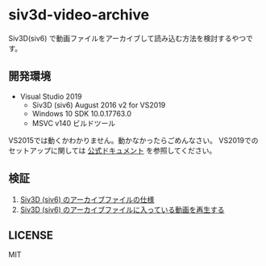 # siv3d-video-archive
Siv3D(siv6) で動画ファイルをアーカイブして読み込む方法を検討するやつです。

## 開発環境

- Visual Studio 2019
    - Siv3D (siv6) August 2016 v2 for VS2019
    - Windows 10 SDK 10.0.17763.0
    - MSVC v140 ビルドツール

VS2015では動くかわかりません。動かなかったらごめんなさい。
VS2019でのセットアップに関しては [公式ドキュメント](https://github.com/Siv3D/Reference-JP/wiki/%E3%83%80%E3%82%A6%E3%83%B3%E3%83%AD%E3%83%BC%E3%83%89%E3%81%A8%E3%82%A4%E3%83%B3%E3%82%B9%E3%83%88%E3%83%BC%E3%83%AB) を参照してください。

## 検証

1. [Siv3D (siv6) のアーカイブファイルの仕様](./docs/01-spec-archive-file.md)
2. [Siv3D (siv6) のアーカイブファイルに入っている動画を再生する](./docs/02-video-from-archive.md)

## LICENSE
MIT
